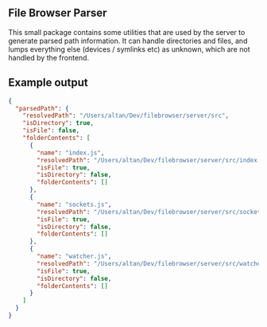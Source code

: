 ## File Browser Parser

This small package contains some utilities that are used by the server to generate parsed path information.
It can handle directories and files, and lumps everything else (devices / symlinks etc) as unknown, which are not handled by the frontend.

## Example output

```json
{
  "parsedPath": {
    "resolvedPath": "/Users/altan/Dev/filebrowser/server/src",
    "isDirectory": true,
    "isFile": false,
    "folderContents": [
      {
        "name": "index.js",
        "resolvedPath": "/Users/altan/Dev/filebrowser/server/src/index.js",
        "isFile": true,
        "isDirectory": false,
        "folderContents": []
      },
      {
        "name": "sockets.js",
        "resolvedPath": "/Users/altan/Dev/filebrowser/server/src/sockets.js",
        "isFile": true,
        "isDirectory": false,
        "folderContents": []
      },
      {
        "name": "watcher.js",
        "resolvedPath": "/Users/altan/Dev/filebrowser/server/src/watcher.js",
        "isFile": true,
        "isDirectory": false,
        "folderContents": []
      }
    ]
  }
}
```
